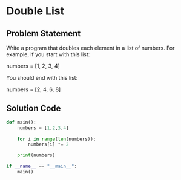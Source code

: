 # Double List

## Problem Statement
Write a program that doubles each element in a list of numbers. For example, if you start with this list:

numbers = [1, 2, 3, 4]

You should end with this list:

numbers = [2, 4, 6, 8]

## Solution Code

```python
def main():
    numbers = [1,2,3,4]

    for i in range(len(numbers)):
        numbers[i] *= 2

    print(numbers)

if __name__ == "__main__":
    main()
